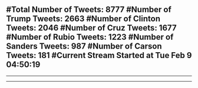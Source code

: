 #Total Number of Tweets: 8777 
#Number of Trump Tweets: 2663
#Number of Clinton Tweets: 2046
#Number of Cruz Tweets: 1677
#Number of Rubio Tweets: 1223
#Number of Sanders Tweets: 987
#Number of Carson Tweets: 181
#Current Stream Started at Tue Feb  9 04:50:19
---
---
---
